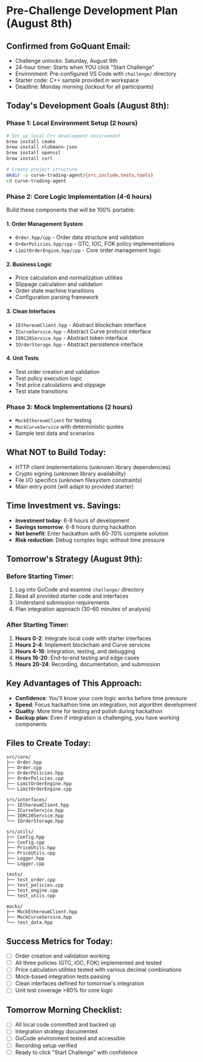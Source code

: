 # Pre-Challenge Development Plan (August 8th)

## Confirmed from GoQuant Email:
- Challenge unlocks: Saturday, August 9th
- 24-hour timer: Starts when YOU click "Start Challenge"
- Environment: Pre-configured VS Code with `challenge/` directory
- Starter code: C++ sample provided in workspace
- Deadline: Monday morning (lockout for all participants)

## Today's Development Goals (August 8th):

### Phase 1: Local Environment Setup (2 hours)
```bash
# Set up local C++ development environment
brew install cmake
brew install nlohmann-json  
brew install openssl
brew install curl

# Create project structure
mkdir -p curve-trading-agent/{src,include,tests,tools}
cd curve-trading-agent
```

### Phase 2: Core Logic Implementation (4-6 hours)
Build these components that will be 100% portable:

#### 1. Order Management System
- `Order.hpp/cpp` - Order data structure and validation
- `OrderPolicies.hpp/cpp` - GTC, IOC, FOK policy implementations
- `LimitOrderEngine.hpp/cpp` - Core order management logic

#### 2. Business Logic
- Price calculation and normalization utilities
- Slippage calculation and validation
- Order state machine transitions
- Configuration parsing framework

#### 3. Clean Interfaces
- `IEthereumClient.hpp` - Abstract blockchain interface
- `ICurveService.hpp` - Abstract Curve protocol interface  
- `IERC20Service.hpp` - Abstract token interface
- `IOrderStorage.hpp` - Abstract persistence interface

#### 4. Unit Tests
- Test order creation and validation
- Test policy execution logic
- Test price calculations and slippage
- Test state transitions

### Phase 3: Mock Implementations (2 hours)
- `MockEthereumClient` for testing
- `MockCurveService` with deterministic quotes
- Sample test data and scenarios

## What NOT to Build Today:
- HTTP client implementations (unknown library dependencies)
- Crypto signing (unknown library availability)
- File I/O specifics (unknown filesystem constraints)
- Main entry point (will adapt to provided starter)

## Time Investment vs. Savings:
- **Investment today**: 6-8 hours of development
- **Savings tomorrow**: 6-8 hours during hackathon
- **Net benefit**: Enter hackathon with 60-70% complete solution
- **Risk reduction**: Debug complex logic without time pressure

## Tomorrow's Strategy (August 9th):

### Before Starting Timer:
1. Log into GoCode and examine `challenge/` directory
2. Read all provided starter code and interfaces
3. Understand submission requirements
4. Plan integration approach (30-60 minutes of analysis)

### After Starting Timer:
1. **Hours 0-2**: Integrate local code with starter interfaces
2. **Hours 2-4**: Implement blockchain and Curve services  
3. **Hours 4-16**: Integration, testing, and debugging
4. **Hours 16-20**: End-to-end testing and edge cases
5. **Hours 20-24**: Recording, documentation, and submission

## Key Advantages of This Approach:
- **Confidence**: You'll know your core logic works before time pressure
- **Speed**: Focus hackathon time on integration, not algorithm development
- **Quality**: More time for testing and polish during hackathon
- **Backup plan**: Even if integration is challenging, you have working components

## Files to Create Today:
```
src/core/
├── Order.hpp
├── Order.cpp
├── OrderPolicies.hpp  
├── OrderPolicies.cpp
├── LimitOrderEngine.hpp
└── LimitOrderEngine.cpp

src/interfaces/
├── IEthereumClient.hpp
├── ICurveService.hpp
├── IERC20Service.hpp
└── IOrderStorage.hpp

src/utils/
├── Config.hpp
├── Config.cpp
├── PriceUtils.hpp
├── PriceUtils.cpp
├── Logger.hpp
└── Logger.cpp

tests/
├── test_order.cpp
├── test_policies.cpp
├── test_engine.cpp
└── test_utils.cpp

mocks/
├── MockEthereumClient.hpp
├── MockCurveService.hpp
└── test_data.hpp
```

## Success Metrics for Today:
- [ ] Order creation and validation working
- [ ] All three policies (GTC, IOC, FOK) implemented and tested
- [ ] Price calculation utilities tested with various decimal combinations
- [ ] Mock-based integration tests passing
- [ ] Clean interfaces defined for tomorrow's integration
- [ ] Unit test coverage >80% for core logic

## Tomorrow Morning Checklist:
- [ ] All local code committed and backed up
- [ ] Integration strategy documented
- [ ] GoCode environment tested and accessible
- [ ] Recording setup verified
- [ ] Ready to click "Start Challenge" with confidence
